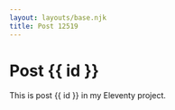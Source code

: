 ```yaml
---
layout: layouts/base.njk
title: Post 12519
---
```


# Post {{ id }}

This is post {{ id }} in my Eleventy project.
